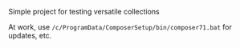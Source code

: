 Simple project for testing versatile collections

At work, use `/c/ProgramData/ComposerSetup/bin/composer71.bat` for updates, etc.